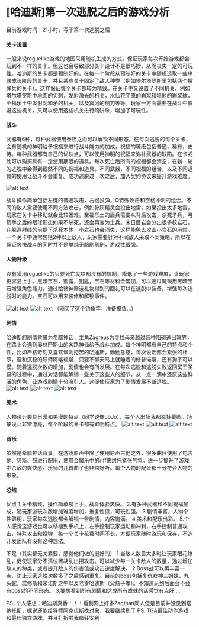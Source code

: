 # [哈迪斯]第一次逃脱之后的游戏分析

目前游戏时间：21小时，写于第一次逃脱之后

#### 关卡设置
一般来说roguelike游戏的地图采用随机生成的方式，保证玩家每次开始游戏都会玩到不一样的关卡。但这也会导致部分关卡设计不是很巧妙，从而丧失一定的可玩性。哈迪斯的关卡都是预制好的，在每一个阶段从预制好的关卡中随机选取一些串联成该阶段的关卡，并且某些关卡固定了敌人种类（例如塔尔塔罗斯里包括两个投弹兵的关卡）。这样保证每个关卡都较为精致。在关卡中又设置了不同机关，例如塔尔塔罗斯中地面的尖刺，发射激光的机关，水仙花平原的岩浆和喷射的岩浆球，至福乐土中发射剑和矛的机关，以及冥河的铡刀等等。玩家一方面需要在战斗中躲避这些机关，又可以使用这些机关进行陷阱杀，增加了可玩性。

#### 战斗
武器有6种，每种武器使用泰坦之血可以解锁不同形态。在每次逃脱的每个关卡，会有随机的神明给予祝福来进行战斗能力的加成，祝福的等级包括普通，稀有，史诗。每种武器都有自己的优缺点，可以使用神明的祝福来弥补武器的缺陷。在卡戎处可以购买具有一定使用期限的道具。每次死亡后所有的祝福都会清空，在新一轮的逃脱中会得到截然不同的祝福和道具。不同武器，不同祝福的组合，以及不同道具的使用让战斗不会重复。成功逃脱过一次之后，加入契约协议来提升游戏难度。

![alt text](1.2.1_hades_1.png)

战斗操作简单包括左键的普通攻击，右键投弹，Q特殊攻击和空格冲刺的组合。不同的敌人需要使用不同方法攻击，例如骨灰精灵会投出地雷，如果投出太多地雷，玩家在关卡中移动就会比较困难。至福乐土的盾兵需要从背后攻击，杀死矛兵，弓箭手之后的眼球形态如果不杀死，还会再变为士兵。末日巨岩会分出很多校岩石，在躲避射线的前提下杀死本体，小岩石也会消失，这样能免去攻击小岩石的麻烦。一个关卡中通常包括2种以上敌人，玩家需要针对不同敌人采取不同策略，所以在保证爽快战斗的同时并不是单纯无脑刷刷刷，游戏性很强。

#### 人物升级
没有采用roguelike的只要死亡就啥都没有的机制，降低了一些游戏难度，让玩家更容易上手。黑暗宝石，蜜露，钥匙，宝石等材料会累加，可以通过魔镜用黑暗宝石增强角色能力。通过给诸神赠送礼物得到的回礼可以在逃脱中装备，增强每次逃脱时的能力。宝石可以用来装修和解锁事件。

![alt text](1.2.1_hades_2.png)
![alt text](1.2.1_hades_3.png)
（刚买了这个钓鱼竿，准备摸鱼…）

#### 剧情
哈迪斯的剧情背景为希腊神话，主角Zagreus为寻找母亲越过各种阻碍逃出冥界，在路上会遇到奥林匹斯山的各路神仙给予战斗加成。每个神明都有自己的特点和个性，比如严格苛刻又喜欢讽刺挖苦的哈迪斯，勤勤恳恳，每次说话都会紧张的杜莎，温和沉稳的导师阿喀琉斯，只要不聊天马上就睡着的修普诺斯，还有狗子可以摸。随着逃脱次数的增加，剧情也会有所发展。在每次逃脱和逃脱失败返回冥王圣殿的过程中，通过对话都能解锁一些关于这些人的细节，从一点一滴中还原这些鲜活的角色，让游戏剧情十分吸引人。这促使玩家为了剧情发展不断逃脱。
![alt text](1.2.1_hades_4.png)
![alt text](1.2.1_hades_5.png)
![alt text](1.2.1_hades_6.png)

#### 美术
人物设计兼具日漫和美漫的特点（同学说像JoJo），每个人出场我都疯狂截图。场景设计非常漂亮，每个阶段的关卡都有鲜明特点。
![alt text](1.2.1_hades_7.png)
![alt text](1.2.1_hades_8.png)
![alt text](1.2.1_hades_9.png)

#### 音乐
虽然是希腊神话背景，在游戏原声中除了使用原声吉他之外，很多曲目使用了电吉他、贝斯、鼓进行配乐，使用金属乐中的riff来烘托紧张气氛。进一步提升了游戏中杀敌的爽快感。乐师的几首曲子也非常好听。每个人物的配音都十分符合人物的形象。


#### 总结
优点
1.关卡精致，操作简单易上手，战斗体验爽快。
2.有多种武器和不同祝福加成，随玩家游玩次数增加难度增加，重复性低，可玩性强。
3.剧情丰富，人物个性鲜明，玩家每次逃脱都会解锁一些剧情，内容饱满。
4.美术和配乐出彩。
5.个人感觉这游戏也可以移植到手机上，左手控制玩家运动和冲刺，右手控制普通攻击，特殊攻击和投弹，每一个关卡花费时间不长，方便玩家随时游玩和保存，不造开发团队有没有这种想法。

不足（其实都无关紧要，感觉他们做的挺好的）
1.当敌人数目太多时让玩家眼花缭乱，促使玩家分不清位置胡乱出招攻击。可以减少每一关卡敌人的数量，通过增加敌人的种类，或者提升敌人的伤害值或攻击速度解决。
2.Boss战可以再丰富一点，防止玩家逃脱次数多了之后感到重复。目前的boss包括复仇女神三姐妹，九头蛇，忒修斯和米诺斯之牛以及老爹哈迪斯（父慈子孝）。不知道玩到后面会不会有boss的不同形态。
3.要想看到所有剧情和达成所有成就的话感觉有点肝…. 

PS. 个人感想：哈迪斯真香！！！看到网上好多Zagthan同人但是目前并没见到塔纳托斯，据说还能给导师阿克琉斯找对象，我要继续刷了
PS. TGA最佳动作游戏和最佳独立游戏，并且打折啦我疯狂安利